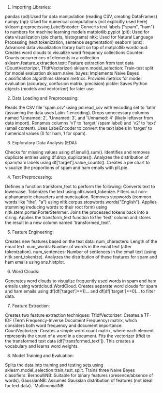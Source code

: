 1. Importing Libraries:

pandas (pd):Used for data manipulation (reading CSV, creating DataFrames)
numpy (np): Used for numerical computations (not explicitly used here)
sklearn.preprocessing.LabelEncoder: Converts text labels ("spam", "ham") to numbers for machine learning models
matplotlib.pyplot (plt): Used for data visualization (pie charts, histograms)
nltk: Used for Natural Language Processing (text tokenization, sentence segmentation)
seaborn (sns): Advanced data visualization library built on top of matplotlib
wordcloud: Creates word clouds to visualize word frequency
collections.Counter: Counts occurrences of elements in a collection
sklearn.feature_extraction.text: Feature extraction from text data (CountVectorizer, TfidfVectorizer)
sklearn.model_selection: Train-test split for model evaluation
sklearn.naive_bayes: Implements Naive Bayes classification algorithms
sklearn.metrics: Provides metrics for model evaluation (accuracy, confusion matrix, precision)
pickle: Saves Python objects (models and vectorizer) for later use

2. Data Loading and Preprocessing:

Reads the CSV file 'spam.csv' using pd.read_csv with encoding set to 'latin' (assuming the data uses Latin-1 encoding).
Drops unnecessary columns named 'Unnamed: 2', 'Unnamed: 3', and 'Unnamed: 4' (likely leftover from data import).
Renames columns 'v1' to 'target' (spam label) and 'v2' to 'text' (email content).
Uses LabelEncoder to convert the text labels in 'target' to numerical values (0 for ham, 1 for spam).

3. Exploratory Data Analysis (EDA):

Checks for missing values using df.isnull().sum().
Identifies and removes duplicate entries using df.drop_duplicates().
Analyzes the distribution of spam/ham labels using df['target'].value_counts().
Creates a pie chart to visualize the proportions of spam and ham emails with plt.pie.

4. Text Preprocessing:

Defines a function transform_text to perform the following:
Converts text to lowercase.
Tokenizes the text using nltk.word_tokenize.
Filters out non-alphanumeric characters and punctuation.
Removes stopwords (common words like "the", "a") using nltk.corpus.stopwords.words("English").
Applies stemming (reducing words to their root form) using nltk.stem.porter.PorterStemmer.
Joins the processed tokens back into a string.
Applies the transform_text function to the 'text' column and stores the result in a new column named 'transformed_text'.

5. Feature Engineering:

Creates new features based on the text data:
num_characters: Length of the email text.
num_words: Number of words in the email text (after tokenization).
num_sentences: Number of sentences in the email text (using nltk.sent_tokenize).
Analyzes the distribution of these features for spam and ham emails using sns.histplot.

6. Word Clouds:

Generates word clouds to visualize frequently used words in spam and ham emails using wordcloud.WordCloud.
Creates separate word clouds for spam and ham emails using df[df['target']==1]... and df[df['target']==0]... to filter data.

7. Feature Extraction:

Creates two feature extraction techniques:
TfidfVectorizer: Creates a TF-IDF (Term Frequency-Inverse Document Frequency) matrix, which considers both word frequency and document importance.
CountVectorizer: Creates a simple word count matrix, where each element represents the count of a word in a document.
Fits the vectorizer (tfid) to the transformed text data (df['transformed_text']). This creates a vocabulary and learns word weights.

8. Model Training and Evaluation:

Splits the data into training and testing sets using sklearn.model_selection.train_test_split.
Trains three Naive Bayes classifiers:
BernoulliNB: Suitable for binary features (presence/absence of words).
GaussianNB: Assumes Gaussian distribution of features (not ideal for text data).
`MultinomialNB
